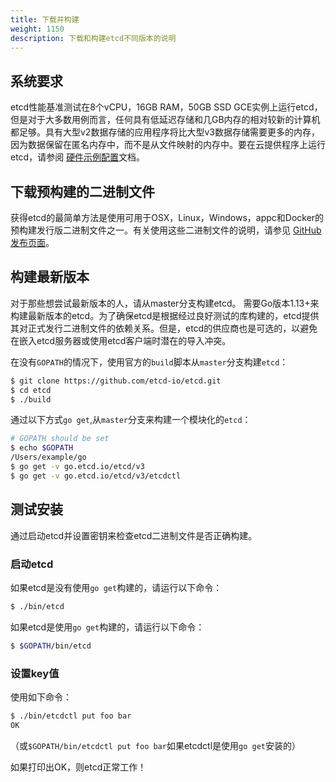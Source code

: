 ```yaml
---
title: 下载并构建
weight: 1150
description: 下载和构建etcd不同版本的说明
---
```


## 系统要求

etcd性能基准测试在8个vCPU，16GB RAM，50GB SSD GCE实例上运行etcd，但是对于大多数用例而言，任何具有低延迟存储和几GB内存的相对较新的计算机都足够。具有大型v2数据存储的应用程序将比大型v3数据存储需要更多的内存，因为数据保留在匿名内存中，而不是从文件映射的内存中。要在云提供程序上运行etcd，请参阅 [硬件示例配置][example-hardware-configurations]文档。

## 下载预构建的二进制文件

获得etcd的最简单方法是使用可用于OSX，Linux，Windows，appc和Docker的预构建发行版二进制文件之一。有关使用这些二进制文件的说明，请参见 [GitHub发布页面][github-release]。

## 构建最新版本

对于那些想尝试最新版本的人，请从master分支构建etcd。 需要Go版本1.13+来构建最新版本的etcd。为了确保etcd是根据经过良好测试的库构建的，etcd提供其对正式发行二进制文件的依赖关系。但是，etcd的供应商也是可选的，以避免在嵌入etcd服务器或使用etcd客户端时潜在的导入冲突。

在没有`GOPATH`的情况下，使用官方的`build`脚本从`master`分支构建`etcd`：

```sh
$ git clone https://github.com/etcd-io/etcd.git
$ cd etcd
$ ./build
```

通过以下方式`go get`,从`master`分支来构建一个模块化的`etcd`：

```sh
# GOPATH should be set
$ echo $GOPATH
/Users/example/go
$ go get -v go.etcd.io/etcd/v3
$ go get -v go.etcd.io/etcd/v3/etcdctl
```

## 测试安装

通过启动etcd并设置密钥来检查etcd二进制文件是否正确构建。

### 启动etcd

如果etcd是没有使用`go get`构建的，请运行以下命令：

```sh
$ ./bin/etcd
```

如果etcd是使用`go get`构建的，请运行以下命令：

```sh
$ $GOPATH/bin/etcd
```

### 设置key值

使用如下命令：

```sh
$ ./bin/etcdctl put foo bar
OK
```

（或`$GOPATH/bin/etcdctl put foo bar`如果etcdctl是使用`go get`安装的）

如果打印出OK，则etcd正常工作！

[github-release]: https://github.com/etcd-io/etcd/releases/
[go]: https://golang.org/doc/install
[example-hardware-configurations]: op-guide/hardware.md#example-hardware-configurations
